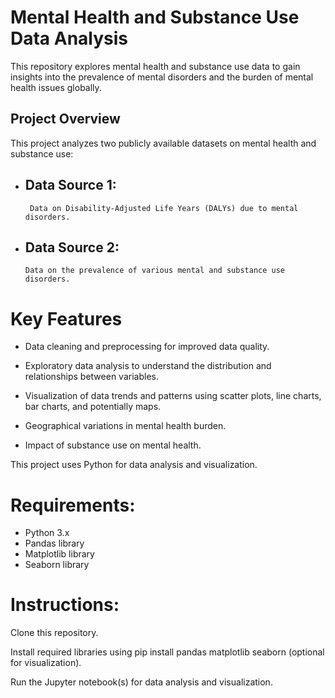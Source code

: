 # **Mental Health and Substance Use Data Analysis**
This repository explores mental health and substance use data to gain insights into the prevalence of mental disorders and the burden of mental health issues globally.

## Project Overview
This project analyzes two publicly available datasets on mental health and substance use:

 - ## Data Source 1:
        Data on Disability-Adjusted Life Years (DALYs) due to mental disorders.
- ## Data Source 2:
      Data on the prevalence of various mental and substance use disorders.


# Key Features
- Data cleaning and preprocessing for improved data quality.

- Exploratory data analysis to understand the distribution and relationships between variables.

- Visualization of data trends and patterns using scatter plots, line charts, bar charts, and potentially maps.

- Geographical variations in mental health burden.

- Impact of substance use on mental health.

This project uses Python for data analysis and visualization.

# Requirements:

* Python 3.x
* Pandas library
* Matplotlib library
* Seaborn library 

# Instructions:

Clone this repository.

Install required libraries using pip install pandas matplotlib seaborn (optional for visualization).

Run the Jupyter notebook(s) for data analysis and visualization.



